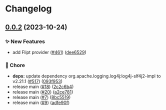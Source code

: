 # Changelog

## [0.0.2](https://github.com/open-feature/java-sdk-contrib/compare/dev.openfeature.contrib.providers.flipt-v0.0.1...dev.openfeature.contrib.providers.flipt-v0.0.2) (2023-10-24)


### ✨ New Features

* add Flipt provider ([#461](https://github.com/open-feature/java-sdk-contrib/issues/461)) ([dee6529](https://github.com/open-feature/java-sdk-contrib/commit/dee6529ced89e7fa4a58f81c153e79ccb8e0d630))


### 🧹 Chore

* **deps:** update dependency org.apache.logging.log4j:log4j-slf4j2-impl to v2.21.1 ([#517](https://github.com/open-feature/java-sdk-contrib/issues/517)) ([093f953](https://github.com/open-feature/java-sdk-contrib/commit/093f9537744f36a0bd979b649509e44c6d5b9825))
* release main ([#18](https://github.com/open-feature/java-sdk-contrib/issues/18)) ([2c2c6b4](https://github.com/open-feature/java-sdk-contrib/commit/2c2c6b4e1d1c0aa62ca33a001e8f19b97637d7aa))
* release main ([#20](https://github.com/open-feature/java-sdk-contrib/issues/20)) ([a2ce781](https://github.com/open-feature/java-sdk-contrib/commit/a2ce781e156ae0fb43a72e9281cf43f74046276c))
* release main ([#7](https://github.com/open-feature/java-sdk-contrib/issues/7)) ([8bc5519](https://github.com/open-feature/java-sdk-contrib/commit/8bc5519d863e581dc061e71ffb23261d3ad1b013))
* release main ([#9](https://github.com/open-feature/java-sdk-contrib/issues/9)) ([adfe90f](https://github.com/open-feature/java-sdk-contrib/commit/adfe90f06227ea199165fa2436541dbf2e492f06))
